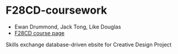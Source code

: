 # F28CD-coursework

- Ewan Drummond, Jack Tong, Like Douglas
- [F28CD course page](http://www.macs.hw.ac.uk/students/cs/courses/f28cd-creative-design-project/)

Skills exchange database-driven ebsite for Creative Design Project

